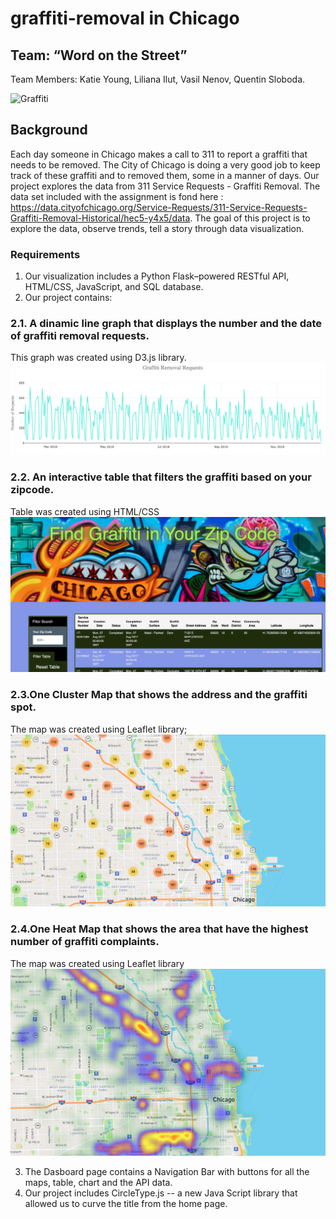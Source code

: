 # graffiti-removal in Chicago
## Team: “Word on the Street”
Team Members: 
    Katie Young,
    Liliana Ilut,
    Vasil Nenov,
    Quentin Sloboda.


![Graffiti](https://media.giphy.com/media/3o6fITIGbYys34HW6s/giphy.gif)

## Background

Each day someone in Chicago makes a call to 311 to report a graffiti that needs to be removed. The City of Chicago is doing a very good job to keep track of these graffiti and to removed them, some in a manner of days. Our project explores the data from 311 Service Requests - Graffiti Removal. The data set included with the assignment is fond here : https://data.cityofchicago.org/Service-Requests/311-Service-Requests-Graffiti-Removal-Historical/hec5-y4x5/data.
The goal of this project is to explore the data, observe trends, tell a story through data visualization.

### Requirements
1. Our visualization includes a Python Flask–powered RESTful API, HTML/CSS, JavaScript, and SQL database.
2. Our project contains:

### 2.1. A dinamic line graph that displays the number and the date of graffiti removal requests.
This graph was created using D3.js library.
        ![LinePLot](static/img/line_plot.png)

### 2.2. An interactive table that filters the graffiti based on your zipcode. 
Table was created using HTML/CSS
        ![Table](static/img/table.png)

### 2.3.One Cluster Map that shows the address and the graffiti spot.
The map was created using Leaflet library;
        ![ClusterMap](static/img/cluster_map.png)

### 2.4.One Heat Map that shows the area that have the highest number of graffiti complaints. 
The map was created using Leaflet library
        ![HeatMap](static/img/heat_map.png)
        
        
3. The Dasboard page contains a Navigation Bar with buttons for all the maps, table, chart and the API data.
4. Our project includes CircleType.js -- a new Java Script library that allowed us to curve the title from the home page.


